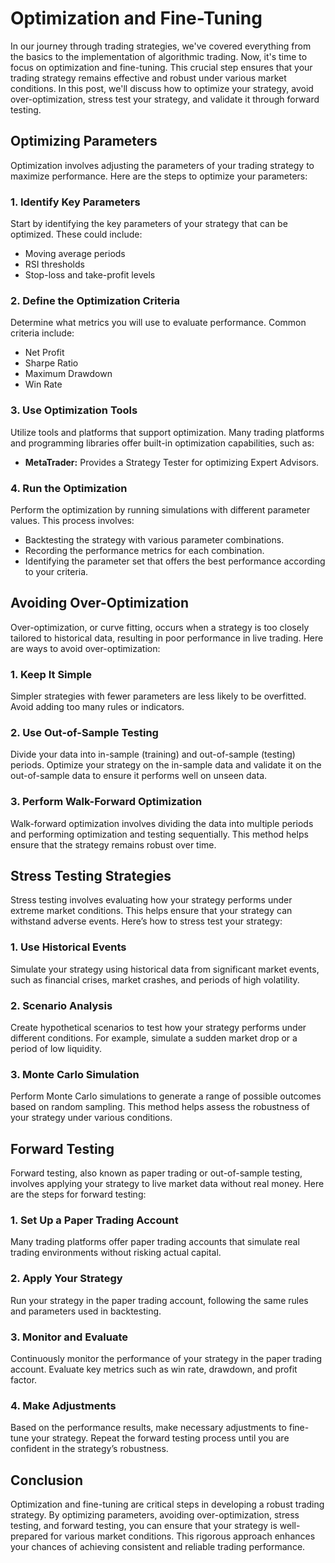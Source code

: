 # Optimization and Fine-Tuning

In our journey through trading strategies, we've covered everything from the basics to the implementation of algorithmic trading. Now, it's time to focus on optimization and fine-tuning. This crucial step ensures that your trading strategy remains effective and robust under various market conditions. In this post, we'll discuss how to optimize your strategy, avoid over-optimization, stress test your strategy, and validate it through forward testing.

## Optimizing Parameters

Optimization involves adjusting the parameters of your trading strategy to maximize performance. Here are the steps to optimize your parameters:

### 1. Identify Key Parameters

Start by identifying the key parameters of your strategy that can be optimized. These could include:

- Moving average periods
- RSI thresholds
- Stop-loss and take-profit levels

### 2. Define the Optimization Criteria

Determine what metrics you will use to evaluate performance. Common criteria include:

- Net Profit
- Sharpe Ratio
- Maximum Drawdown
- Win Rate

### 3. Use Optimization Tools

Utilize tools and platforms that support optimization. Many trading platforms and programming libraries offer built-in optimization capabilities, such as:

- **MetaTrader:** Provides a Strategy Tester for optimizing Expert Advisors.

### 4. Run the Optimization

Perform the optimization by running simulations with different parameter values. This process involves:

- Backtesting the strategy with various parameter combinations.
- Recording the performance metrics for each combination.
- Identifying the parameter set that offers the best performance according to your criteria.

## Avoiding Over-Optimization

Over-optimization, or curve fitting, occurs when a strategy is too closely tailored to historical data, resulting in poor performance in live trading. Here are ways to avoid over-optimization:

### 1. Keep It Simple

Simpler strategies with fewer parameters are less likely to be overfitted. Avoid adding too many rules or indicators.

### 2. Use Out-of-Sample Testing

Divide your data into in-sample (training) and out-of-sample (testing) periods. Optimize your strategy on the in-sample data and validate it on the out-of-sample data to ensure it performs well on unseen data.

### 3. Perform Walk-Forward Optimization

Walk-forward optimization involves dividing the data into multiple periods and performing optimization and testing sequentially. This method helps ensure that the strategy remains robust over time.

## Stress Testing Strategies

Stress testing involves evaluating how your strategy performs under extreme market conditions. This helps ensure that your strategy can withstand adverse events. Here’s how to stress test your strategy:

### 1. Use Historical Events

Simulate your strategy using historical data from significant market events, such as financial crises, market crashes, and periods of high volatility.

### 2. Scenario Analysis

Create hypothetical scenarios to test how your strategy performs under different conditions. For example, simulate a sudden market drop or a period of low liquidity.

### 3. Monte Carlo Simulation

Perform Monte Carlo simulations to generate a range of possible outcomes based on random sampling. This method helps assess the robustness of your strategy under various conditions.

## Forward Testing

Forward testing, also known as paper trading or out-of-sample testing, involves applying your strategy to live market data without real money. Here are the steps for forward testing:

### 1. Set Up a Paper Trading Account

Many trading platforms offer paper trading accounts that simulate real trading environments without risking actual capital.

### 2. Apply Your Strategy

Run your strategy in the paper trading account, following the same rules and parameters used in backtesting.

### 3. Monitor and Evaluate

Continuously monitor the performance of your strategy in the paper trading account. Evaluate key metrics such as win rate, drawdown, and profit factor.

### 4. Make Adjustments

Based on the performance results, make necessary adjustments to fine-tune your strategy. Repeat the forward testing process until you are confident in the strategy’s robustness.

## Conclusion

Optimization and fine-tuning are critical steps in developing a robust trading strategy. By optimizing parameters, avoiding over-optimization, stress testing, and forward testing, you can ensure that your strategy is well-prepared for various market conditions. This rigorous approach enhances your chances of achieving consistent and reliable trading performance.
